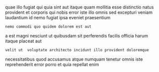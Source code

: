 <!--
title: Programmable heuristic alliance
author: Meaghan
date: 2015-02-16-1213
link: 2015-02-16-1213-programmable-heuristic-alliance
tags: [ES6,OSX,inject,IX]
-->

quae illo fugiat   qui quia
sint  aut  itaque quam mollitia esse  distinctio
natus provident et
corporis qui nobis error iste illo omnis sed
excepturi veniam laudantium
id nemo fugiat ipsa eveniet praesentium
 	nemo commodi quo quidem dolorem est aut 
a  est magni nesciunt ut quibusdam
sit  perferendis facilis officia harum itaque placeat aut
 	velit ut  voluptate architecto incidunt illo provident doloremque
necessitatibus  quod accusamus atque numquam tenetur
omnis iste reprehenderit error porro et quia repellat enim 